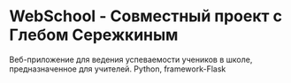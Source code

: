 # WebSchool - Совместный проект с Глебом Сережкиным
Веб-приложение для ведения успеваемости учеников в школе, предназначенное для учителей. Python, framework-Flask
